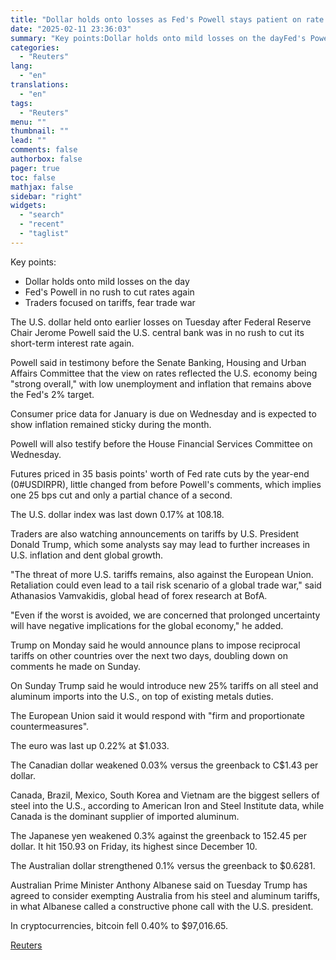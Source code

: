 ```yaml
---
title: "Dollar holds onto losses as Fed's Powell stays patient on rate cuts"
date: "2025-02-11 23:36:03"
summary: "Key points:Dollar holds onto mild losses on the dayFed's Powell in no rush to cut rates againTraders focused on tariffs, fear trade war The U.S. dollar held onto earlier losses on Tuesday after Federal Reserve Chair Jerome Powell said the U.S. central bank was in no rush to cut its..."
categories:
  - "Reuters"
lang:
  - "en"
translations:
  - "en"
tags:
  - "Reuters"
menu: ""
thumbnail: ""
lead: ""
comments: false
authorbox: false
pager: true
toc: false
mathjax: false
sidebar: "right"
widgets:
  - "search"
  - "recent"
  - "taglist"
---
```


Key points:

* Dollar holds onto mild losses on the day
* Fed's Powell in no rush to cut rates again
* Traders focused on tariffs, fear trade war

The U.S. dollar held onto earlier losses on Tuesday after Federal Reserve Chair Jerome Powell said the U.S. central bank was in no rush to cut its short-term interest rate again.

Powell said in testimony before the Senate Banking, Housing and Urban Affairs Committee that the view on rates reflected the U.S. economy being "strong overall," with low unemployment and inflation that remains above the Fed's 2% target.

Consumer price data for January is due on Wednesday and is expected to show inflation remained sticky during the month.

Powell will also testify before the House Financial Services Committee on Wednesday.

Futures priced in 35 basis points' worth of Fed rate cuts by the year-end (0#USDIRPR), little changed from before Powell's comments, which implies one 25 bps cut and only a partial chance of a second.

The U.S. dollar index was last down 0.17% at 108.18.

Traders are also watching announcements on tariffs by U.S. President Donald Trump, which some analysts say may lead to further increases in U.S. inflation and dent global growth.

"The threat of more U.S. tariffs remains, also against the European Union. Retaliation could even lead to a tail risk scenario of a global trade war," said Athanasios Vamvakidis, global head of forex research at BofA.

"Even if the worst is avoided, we are concerned that prolonged uncertainty will have negative implications for the global economy," he added.

Trump on Monday said he would announce plans to impose reciprocal tariffs on other countries over the next two days, doubling down on comments he made on Sunday.

On Sunday Trump said he would introduce new 25% tariffs on all steel and aluminum imports into the U.S., on top of existing metals duties.

The European Union said it would respond with "firm and proportionate countermeasures".

The euro was last up 0.22% at $1.033.

The Canadian dollar weakened 0.03% versus the greenback to C$1.43 per dollar.

Canada, Brazil, Mexico, South Korea and Vietnam are the biggest sellers of steel into the U.S., according to American Iron and Steel Institute data, while Canada is the dominant supplier of imported aluminum.

The Japanese yen weakened 0.3% against the greenback to 152.45 per dollar. It hit 150.93 on Friday, its highest since December 10.

The Australian dollar strengthened 0.1% versus the greenback to $0.6281.

Australian Prime Minister Anthony Albanese said on Tuesday Trump has agreed to consider exempting Australia from his steel and aluminum tariffs, in what Albanese called a constructive phone call with the U.S. president.

In cryptocurrencies, bitcoin fell 0.40% to $97,016.65.

[Reuters](https://www.tradingview.com/news/reuters.com,2025:newsml_L1N3P20KK:0-dollar-holds-onto-losses-as-fed-s-powell-stays-patient-on-rate-cuts/)
